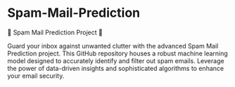# Spam-Mail-Prediction
🚫 Spam Mail Prediction Project 📧

Guard your inbox against unwanted clutter with the advanced Spam Mail Prediction project. This GitHub repository houses a robust machine learning model designed to accurately identify and filter out spam emails. Leverage the power of data-driven insights and sophisticated algorithms to enhance your email security.
